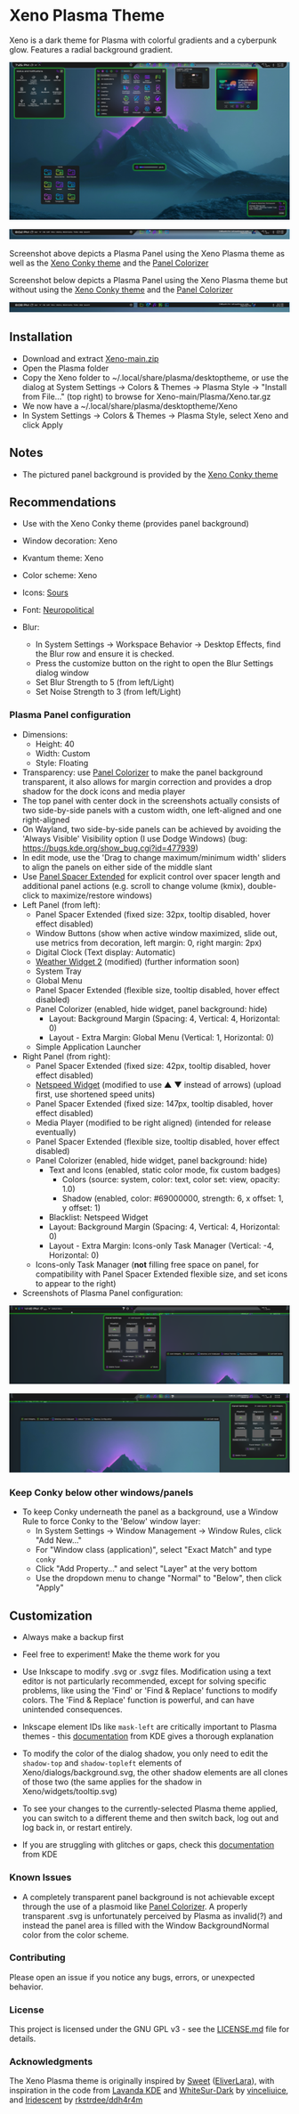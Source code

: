 # Xeno Plasma Theme

Xeno is a dark theme for Plasma with colorful gradients and a cyberpunk glow. Features a radial background gradient.

![screenshot of Xeno Plasma theme](preview/screenshot-01.png)

![screenshot of Xeno Plasma theme Plasma Panel](preview/screenshot-02.png)

Screenshot above depicts a Plasma Panel using the Xeno Plasma theme as well as the [Xeno Conky theme](https://github.com/tully-t/Xeno/tree/main/Conky) and the [Panel Colorizer](https://store.kde.org/p/2130967)

Screenshot below depicts a Plasma Panel using the Xeno Plasma theme but without using the [Xeno Conky theme](https://github.com/tully-t/Xeno/tree/main/Conky) and the [Panel Colorizer](https://store.kde.org/p/2130967)

![screenshot of Xeno Plasma theme Plasma Panel with no Conky or Panel Colorizer](preview/screenshot-opaque.png)

## Installation

- Download and extract [Xeno-main.zip](https://github.com/tully-t/Xeno)
- Open the Plasma folder
- Copy the Xeno folder to ~/.local/share/plasma/desktoptheme, or use the dialog at System Settings -> Colors & Themes -> Plasma Style -> "Install from File..." (top right) to browse for Xeno-main/Plasma/Xeno.tar.gz
- We now have a ~/.local/share/plasma/desktoptheme/Xeno
- In System Settings -> Colors & Themes -> Plasma Style, select Xeno and click Apply

## Notes

- The pictured panel background is provided by the [Xeno Conky theme](https://github.com/tully-t/Xeno/tree/main/Conky)

## Recommendations

- Use with the Xeno Conky theme (provides panel background)
- Window decoration: Xeno
- Kvantum theme: Xeno
- Color scheme: Xeno
- Icons: [Sours](https://github.com/tully-t/Sours)
- Font: [Neuropolitical](https://www.dafont.com/neuropolitical.font)
- Blur:

    - In System Settings -> Workspace Behavior -> Desktop Effects, find the Blur row and ensure it is checked.
    - Press the customize button on the right to open the Blur Settings dialog window
    - Set Blur Strength to 5 (from left/Light)
    - Set Noise Strength to 3 (from left/Light)

### Plasma Panel configuration
- Dimensions:
    - Height: 40
    - Width: Custom
    - Style: Floating
- Transparency: use [Panel Colorizer](https://store.kde.org/p/2130967) to make the panel background transparent, it also allows for margin correction and provides a drop shadow for the dock icons and media player
- The top panel with center dock in the screenshots actually consists of two side-by-side panels with a custom width, one left-aligned and one right-aligned
- On Wayland, two side-by-side panels can be achieved by avoiding the 'Always Visible' Visibility option (I use Dodge Windows) (bug: https://bugs.kde.org/show_bug.cgi?id=477939)
- In edit mode, use the 'Drag to change maximum/minimum width' sliders to align the panels on either side of the middle slant
- Use [Panel Spacer Extended](https://www.pling.com/p/2128047) for explicit control over spacer length and additional panel actions (e.g. scroll to change volume (kmix), double-click to maximize/restore windows)
- Left Panel (from left):
    - Panel Spacer Extended (fixed size: 32px, tooltip disabled, hover effect disabled)
    - Window Buttons (show when active window maximized, slide out, use metrics from decoration, left margin: 0, right margin: 2px)
    - Digital Clock (Text display: Automatic)
    - [Weather Widget 2](https://github.com/blackadderkate/weather-widget-2) (modified) (further information soon)
    - System Tray
    - Global Menu
    - Panel Spacer Extended (flexible size, tooltip disabled, hover effect disabled)
    - Panel Colorizer (enabled, hide widget, panel background: hide)
        - Layout: Background Margin (Spacing: 4, Vertical: 4, Horizontal: 0)
        - Layout - Extra Margin: Global Menu (Vertical: 1, Horizontal: 0)
    - Simple Application Launcher
- Right Panel (from right):
    - Panel Spacer Extended (fixed size: 42px, tooltip disabled, hover effect disabled)
    - [Netspeed Widget](https://store.kde.org/p/2136505) (modified to use ▲ ▼ instead of arrows) (upload first, use shortened speed units)
    - Panel Spacer Extended (fixed size: 147px, tooltip disabled, hover effect disabled)
    - Media Player (modified to be right aligned) (intended for release eventually)
    - Panel Spacer Extended (flexible size, tooltip disabled, hover effect disabled)
    - Panel Colorizer (enabled, hide widget, panel background: hide)
        - Text and Icons (enabled, static color mode, fix custom badges)
            - Colors (source: system, color: text, color set: view, opacity: 1.0)
            - Shadow (enabled, color: #69000000, strength: 6, x offset: 1, y offset: 1)
        - Blacklist: Netspeed Widget
        - Layout: Background Margin (Spacing: 4, Vertical: 4, Horizontal: 0)
        - Layout - Extra Margin: Icons-only Task Manager (Vertical: -4, Horizontal: 0)
    - Icons-only Task Manager (__not__ filling free space on panel, for compatibility with Panel Spacer Extended flexible size, and set icons to appear to the right)
- Screenshots of Plasma Panel configuration:

![screenshot of left Xeno Plasma Panel config](preview/screenshot-panel-left-config.png)

![screenshot of right Xeno Plasma Panel config](preview/screenshot-panel-right-config.png)

### Keep Conky below other windows/panels

- To keep Conky underneath the panel as a background, use a Window Rule to force Conky to the 'Below' window layer:
    - In System Settings -> Window Management -> Window Rules, click "Add New..."
    - For "Window class (application)", select "Exact Match" and type `conky`
    - Click "Add Property..." and select "Layer" at the very bottom
    - Use the dropdown menu to change "Normal" to "Below", then click "Apply"

## Customization

- Always make a backup first

- Feel free to experiment! Make the theme work for you

- Use Inkscape to modify .svg or .svgz files. Modification using a text editor is not particularly recommended, except for solving specific problems, like using the 'Find' or 'Find & Replace' functions to modify colors. The 'Find & Replace' function is powerful, and can have unintended consequences.

- Inkscape element IDs like `mask-left` are critically important to Plasma themes - this [documentation](https://develop.kde.org/docs/plasma/theme/theme-svg/) from KDE gives a thorough explanation

- To modify the color of the dialog shadow, you only need to edit the `shadow-top` and `shadow-topleft` elements of Xeno/dialogs/background.svg, the other shadow elements are all clones of those two (the same applies for the shadow in Xeno/widgets/tooltip.svg)

- To see your changes to the currently-selected Plasma theme applied, you can switch to a different theme and then switch back, log out and log back in, or restart entirely.

- If you are struggling with glitches or gaps, check this [documentation](https://develop.kde.org/docs/plasma/theme/quickstart/#hints-and-tips) from KDE

### Known Issues

- A completely transparent panel background is not achievable except through the use of a plasmoid like [Panel Colorizer](https://store.kde.org/p/2130967). A properly transparent .svg is unfortunately perceived by Plasma as invalid(?) and instead the panel area is filled with the Window BackgroundNormal color from the color scheme.

### Contributing

Please open an issue if you notice any bugs, errors, or unexpected behavior.

### License

This project is licensed under the GNU GPL v3 - see the [LICENSE.md](LICENSE.md) file for details.

### Acknowledgments

The Xeno Plasma theme is originally inspired by [Sweet](https://github.com/EliverLara/Sweet-kde) ([EliverLara](https://github.com/EliverLara)), with inspiration in the code from [Lavanda KDE](https://www.pling.com/p/2009354) and [WhiteSur-Dark](https://store.kde.org/p/1400409) by [vinceliuice](https://github.com/vinceliuice), and [Iridescent](https://store.kde.org/p/1640895) by [rkstrdee/ddh4r4m](https://github.com/ddh4r4m/Iridescent)
